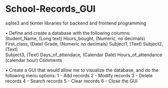 # School-Records_GUI
sqlite3 and tkinter libraries for backend and frontend programming

•	Define and create a database with the following columns:  
  Student_Name, (Long text)
  Hours_bought, (Numeric, no decimals)
  First_class, (Date)
  Grade, (Numeric no decimals)
  Subject1, (Text)
  Subject2,    (Text)   
  Subject3,     (Text)
  Days_of_attendace, (Calendar Date) 
  Hours_of_attendance (calendar hour)
  Comments

•	Create a GUI that would allow me to visualize the database, and do the following menu options:
  1 - Add records
  2 - Modify records
  3 - Delete records
  4 - Search records
  5 - Clear records
  6 - Close the GUI
